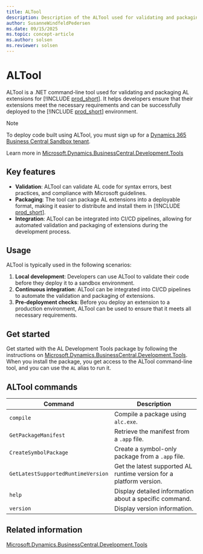 ```yaml
---
title: ALTool
description: Description of the ALTool used for validating and packaging extensions.
author: SusanneWindfeldPedersen
ms.date: 09/15/2025
ms.topic: concept-article
ms.author: solsen
ms.reviewer: solsen
---
```


# ALTool

ALTool is a .NET command-line tool used for validating and packaging AL extensions for [!INCLUDE [prod_short](includes/prod_short.md)]. It helps developers ensure that their extensions meet the necessary requirements and can be successfully deployed to the [!INCLUDE [prod_short](includes/prod_short.md)] environment. 

> [!NOTE]  
> To deploy code built using ALTool, you must sign up for a [Dynamics 365 Business Central Sandbox tenant](https://aka.ms/getsandboxforbusinesscentral).

Learn more in [Microsoft.Dynamics.BusinessCentral.Development.Tools](https://www.nuget.org/packages/Microsoft.Dynamics.BusinessCentral.Development.Tools)

## Key features

- **Validation**: ALTool can validate AL code for syntax errors, best practices, and compliance with Microsoft guidelines.
- **Packaging**: The tool can package AL extensions into a deployable format, making it easier to distribute and install them in [!INCLUDE [prod_short](includes/prod_short.md)].
- **Integration**: ALTool can be integrated into CI/CD pipelines, allowing for automated validation and packaging of extensions during the development process.

## Usage

ALTool is typically used in the following scenarios:

1. **Local development**: Developers can use ALTool to validate their code before they deploy it to a sandbox environment.
2. **Continuous integration**: ALTool can be integrated into CI/CD pipelines to automate the validation and packaging of extensions.
3. **Pre-deployment checks**: Before you deploy an extension to a production environment, ALTool can be used to ensure that it meets all necessary requirements.

## Get started

Get started with the AL Development Tools package by following the instructions on [Microsoft.Dynamics.BusinessCentral.Development.Tools](https://www.nuget.org/packages/Microsoft.Dynamics.BusinessCentral.Development.Tools). When you install the package, you get access to the ALTool command-line tool, and you can use the `AL` alias to run it.

## ALTool commands

| Command                        | Description                                           |
|--------------------------------|-------------------------------------------------------|
| `compile`                      | Compile a package using `alc.exe`.                   |
| `GetPackageManifest`           | Retrieve the manifest from a `.app` file.            |
| `CreateSymbolPackage`          | Create a symbol-only package from a `.app` file.     |
| `GetLatestSupportedRuntimeVersion` | Get the latest supported AL runtime version for a platform version. |
| `help`                         | Display detailed information about a specific command. |
| `version`                      | Display version information.                         |



## Related information

[Microsoft.Dynamics.BusinessCentral.Development.Tools](https://www.nuget.org/packages/Microsoft.Dynamics.BusinessCentral.Development.Tools)